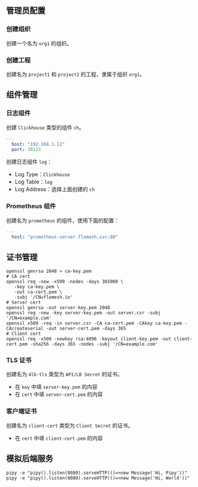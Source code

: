 ## 管理员配置

### 创建组织

创建一个名为 `org1` 的组织。

### 创建工程

创建名为 `project1` 和 `project2` 的工程，隶属于组织 `org1`。

## 组件管理

### 日志组件

创建 `Clickhouse` 类型的组件 `ch`。

```yaml
---
  host: "192.168.1.12"
  port: 30123
```

创建日志组件 `log`：

- Log Type：`Clickhouse`
- Log Table：`log`
- Log Address：选择上面创建的 `ch`

### Prometheus 组件

创建名为 `prometheus` 的组件，使用下面的配置：

```yaml
---
  host: "prometheus-server.flomesh.svc:80"
```

## 证书管理

```shell
openssl genrsa 2048 > ca-key.pem
# CA cert
openssl req -new -x509 -nodes -days 365000 \
   -key ca-key.pem \
   -out ca-cert.pem \
   -subj '/CN=flomesh.io'
# Server cert
openssl genrsa -out server-key.pem 2048
openssl req -new -key server-key.pem -out server.csr -subj '/CN=example.com'
openssl x509 -req -in server.csr -CA ca-cert.pem -CAkey ca-key.pem -CAcreateserial -out server-cert.pem -days 365
# Client cert
openssl req -x509 -newkey rsa:4096 -keyout client-key.pem -out client-cert.pem -sha256 -days 365 -nodes -subj '/CN=example.com'

```

### TLS 证书

创建名为 `4lb-tls` 类型为 `API/LB Secret` 的证书。

- 在 `key` 中填 `server-key.pem` 的内容
- 在 `cert` 中填 `server-cert.pem` 的内容

### 客户端证书

创建名为 `client-cert` 类型为 `Client Secret` 的证书。

- 在 `cert` 中填 `client-cert.pem` 的内容

## 模拟后端服务

```shell
pipy -e "pipy().listen(8080).serveHTTP(()=>new Message('Hi, Pipy'))"
pipy -e "pipy().listen(8080).serveHTTP(()=>new Message('Hi, World'))"
```


